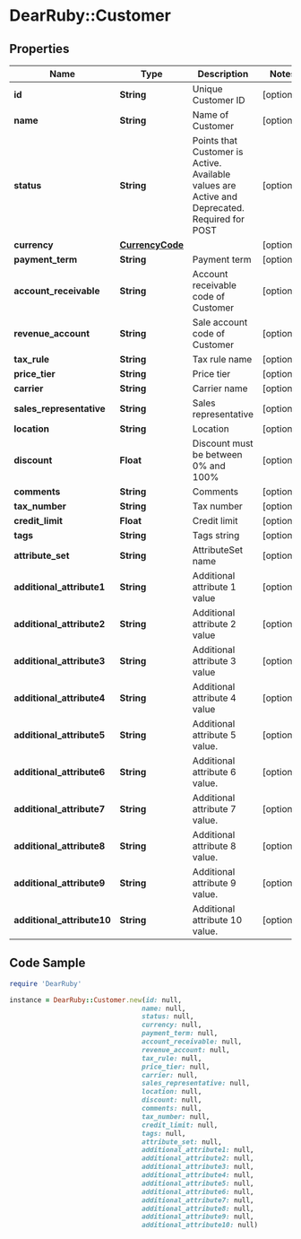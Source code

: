 # DearRuby::Customer

## Properties

Name | Type | Description | Notes
------------ | ------------- | ------------- | -------------
**id** | **String** | Unique Customer ID | [optional] 
**name** | **String** | Name of Customer | [optional] 
**status** | **String** | Points that Customer is Active. Available values are Active and Deprecated. Required for POST | [optional] 
**currency** | [**CurrencyCode**](CurrencyCode.md) |  | [optional] 
**payment_term** | **String** | Payment term | [optional] 
**account_receivable** | **String** | Account receivable code of Customer | [optional] 
**revenue_account** | **String** | Sale account code of Customer | [optional] 
**tax_rule** | **String** | Tax rule name | [optional] 
**price_tier** | **String** | Price tier | [optional] 
**carrier** | **String** | Carrier name | [optional] 
**sales_representative** | **String** | Sales representative | [optional] 
**location** | **String** | Location | [optional] 
**discount** | **Float** | Discount must be between 0% and 100% | [optional] 
**comments** | **String** | Comments | [optional] 
**tax_number** | **String** | Tax number | [optional] 
**credit_limit** | **Float** | Credit limit | [optional] 
**tags** | **String** | Tags string | [optional] 
**attribute_set** | **String** | AttributeSet name | [optional] 
**additional_attribute1** | **String** | Additional attribute 1 value | [optional] 
**additional_attribute2** | **String** | Additional attribute 2 value | [optional] 
**additional_attribute3** | **String** | Additional attribute 3 value | [optional] 
**additional_attribute4** | **String** | Additional attribute 4 value | [optional] 
**additional_attribute5** | **String** | Additional attribute 5 value. | [optional] 
**additional_attribute6** | **String** | Additional attribute 6 value. | [optional] 
**additional_attribute7** | **String** | Additional attribute 7 value. | [optional] 
**additional_attribute8** | **String** | Additional attribute 8 value. | [optional] 
**additional_attribute9** | **String** | Additional attribute 9 value. | [optional] 
**additional_attribute10** | **String** | Additional attribute 10 value. | [optional] 

## Code Sample

```ruby
require 'DearRuby'

instance = DearRuby::Customer.new(id: null,
                                 name: null,
                                 status: null,
                                 currency: null,
                                 payment_term: null,
                                 account_receivable: null,
                                 revenue_account: null,
                                 tax_rule: null,
                                 price_tier: null,
                                 carrier: null,
                                 sales_representative: null,
                                 location: null,
                                 discount: null,
                                 comments: null,
                                 tax_number: null,
                                 credit_limit: null,
                                 tags: null,
                                 attribute_set: null,
                                 additional_attribute1: null,
                                 additional_attribute2: null,
                                 additional_attribute3: null,
                                 additional_attribute4: null,
                                 additional_attribute5: null,
                                 additional_attribute6: null,
                                 additional_attribute7: null,
                                 additional_attribute8: null,
                                 additional_attribute9: null,
                                 additional_attribute10: null)
```


